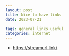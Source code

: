```yaml
---
layout: post
title: Nice to have links
date: 2023-07-21

tags: general links useful
categories: internet
---
```


- https://streamurl.link/
